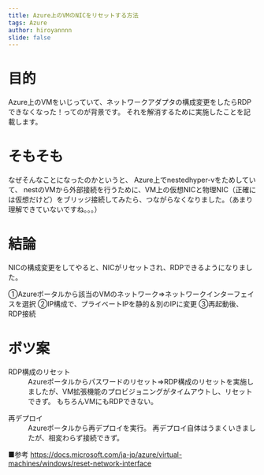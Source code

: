 ```yaml
---
title: Azure上のVMのNICをリセットする方法
tags: Azure
author: hiroyannnn
slide: false
---
```

# 目的
Azure上のVMをいじっていて、ネットワークアダプタの構成変更をしたらRDPできなくなった！ってのが背景です。
それを解消するために実施したことを記載します。


# そもそも
なぜそんなことになったのかというと、
Azure上でnestedhyper-vをためしていて、
nestのVMから外部接続を行うために、VM上の仮想NICと物理NIC（正確には仮想だけど）をブリッジ接続してみたら、つながらなくなりました。（あまり理解できていないですね。。。）


# 結論
NICの構成変更をしてやると、NICがリセットされ、RDPできるようになりました。

①Azureポータルから該当のVMのネットワーク⇒ネットワークインターフェイスを選択
②IP構成で、プライベートIPを静的＆別のIPに変更
③再起動後、RDP接続

# ボツ案
<d1><dt>RDP構成のリセット</dt><dd>Azureポータルからパスワードのリセット⇒RDP構成のリセットを実施しましたが、VM拡張機能のプロビジョニングがタイムアウトし、リセットできず。
もちろんVMにもRDPできない。</dd>
<dt>再デプロイ</dt><dd>Azureポータルから再デプロイを実行。
再デプロイ自体はうまくいきましたが、相変わらず接続できず。</dd></d1>




■参考
https://docs.microsoft.com/ja-jp/azure/virtual-machines/windows/reset-network-interface

